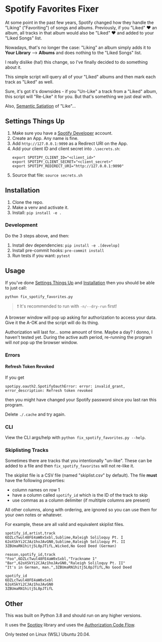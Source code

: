 # Spotify Favorites Fixer

At some point in the past few years, Spotify changed how they handle the
"Liking" ("Favoriting") of songs and albums. Previously, if you "Liked" ❤️ an
album, all tracks in that album would also be "Liked" ❤️ and added to your
"Liked Songs" list.

Nowadays, that's no longer the case: "Liking" an album simply adds it to **Your
Library** --> **Albums** and does nothing to the "Liked Songs" list.

I really dislike (ha!) this change, so I've finally decided to do something about
it.

This simple script will query all of your "Liked" albums and then mark each
track as "Liked" as well.

Sure, it's got it's downsides - if you "Un-Like" a track from a "Liked" album,
this script will "Re-Like" it for you. But that's something we just deal with.

Also, [Semantic Satiation][semantic-satiation] of "Like"...


## Settings Things Up

1.  Make sure you have a [Spotify Developer][spotify-developer] account.
2.  Create an App. Any name is fine.
3.  Add `http://127.0.0.1:9090` as a Redirect URI on the App.
3.  Add your client ID and client secret into `.\secrets.sh`:
    ```shell
    export SPOTIPY_CLIENT_ID="<client_id>"
    export SPOTIPY_CLIENT_SECRET="<client_secret>"
    export SPOTIPY_REDIRECT_URI="http://127.0.0.1:9090"
    ```
4.  Source that file: `source secrets.sh`


## Installation

1.  Clone the repo.
2.  Make a venv and activate it.
3.  Install: `pip install -e .`


### Development

Do the 3 steps above, and then:

1.  Install dev dependencies: `pip install -e .[develop]`
2.  Install pre-commit hooks: `pre-commit install`
3.  Run tests if you want: `pytest`


## Usage

If you've done [Settings Things Up](#setting-things-up) and
[Installation](#installation) then you should be able to just call:

```
python fix_spotify_favorites.py
```

> ❗ It's recommended to run with `-n/--dry-run` first!

A browser window will pop up asking for authorization to access your data.
Give it the A-OK and the script will do its thing.

Authorization will last for... some amount of time. Maybe a day? I donno,
I haven't tested yet. During the active auth period, re-running the program
will _not_ pop up the browser window.


### Errors

#### Refresh Token Revoked

If you get

```
spotipy.oauth2.SpotifyOauthError: error: invalid_grant, error_description: Refresh token revoked
```

then you might have changed your Spotify password since you last ran this program.

Delete `./.cache` and try again.


### CLI

View the CLI args/help with `python fix_spotify_favorites.py --help`.


### Skiplisting Tracks

Sometimes there are tracks that you intentionally "un-like". These can be
added to a file and then `fix_spotify_favorites` will not re-like it.

The skiplist file is a CSV file (named "skiplist.csv" by default). The file
**must** have the following properties:

+ column names on row 1
+ have a column called `spotify_id` which is the ID of the track to skip
+ use commas as a column delimiter (if multitple columns are present)

All other columns, along with ordering, are ignored so you can use them for
your own notes or whatever.

For example, these are all valid and equivalent skiplist files.
```csv
spotify_id,artist,track
6DZLcTwul48FE4aW0xSxbl,Sublime,Raleigh Soliloquy Pt. I
62oXSkYi2CJAz1hoJAvGN0,Sublime,Raleigh Soliloquy Pt. II
3ZBUmaRN1hitj5L0pJTifL,Wicked,No Good Deed (German)
```

```csv
reason,spotify_id,track
"Foo",6DZLcTwul48FE4aW0xSxbl,"Trackname 1"
"Bar",62oXSkYi2CJAz1hoJAvGN0,"Raleigh Soliloquy Pt. II"
"It's in German, man.",3ZBUmaRN1hitj5L0pJTifL,No Good Deed
```

```csv
spotify_id
6DZLcTwul48FE4aW0xSxbl
62oXSkYi2CJAz1hoJAvGN0
3ZBUmaRN1hitj5L0pJTifL
```


## Other

This was built on Python 3.8 and should run on any higher versions.

It uses the [Spotipy][spotipy] library and uses the [Authorization Code
Flow][spotipy-acf].

Only tested on Linux (WSL) Ubuntu 20.04.


[semantic-satiation]: https://en.wikipedia.org/wiki/Semantic_satiation
[spotify-developer]: https://developer.spotify.com
[spotipy]: https://github.com/plamere/spotipy
[spotipy-acf]: https://spotipy.readthedocs.io/en/master/#authorization-code-flow
